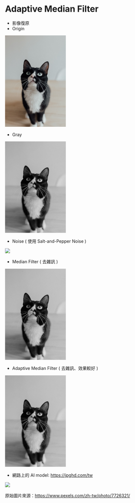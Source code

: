 # Adaptive Median Filter
+ 影像復原
+ Origin
<img src="https://github.com/gigilin7/Digital_Image_Processing/blob/main/HW3_Adaptive_Median_Filter/Origin.jpg" width="200" />

+ Gray
<img src="https://github.com/gigilin7/Digital_Image_Processing/blob/main/HW3_Adaptive_Median_Filter/Gray.jpg" width="200" />

+ Noise ( 使用 Salt-and-Pepper Noise )
<img src="https://github.com/gigilin7/Digital_Image_Processing/blob/main/HW3_Adaptive_Median_Filter/Noise.jpg" width="200" />

+ Median Filter ( 去雜訊 )
<img src="https://github.com/gigilin7/Digital_Image_Processing/blob/main/HW3_Adaptive_Median_Filter/Median.jpg" width="200" />

+ Adaptive Median Filter ( 去雜訊、效果較好 )
<img src="https://github.com/gigilin7/Digital_Image_Processing/blob/main/HW3_Adaptive_Median_Filter/AdaptiveMedian.jpg" width="200" />

+ 網路上的 AI model: <https://jpghd.com/tw>
<img src="https://github.com/gigilin7/Digital_Image_Processing/blob/main/HW3_Adaptive_Median_Filter/AI model.jpg" width="200" />


原始圖片來源：<https://www.pexels.com/zh-tw/photo/7726321/> 
